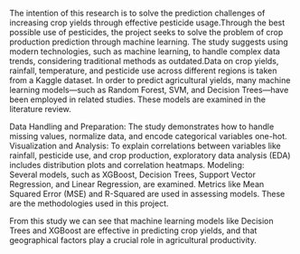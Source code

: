 The intention of this research is to solve the prediction challenges of increasing crop yields through effective pesticide usage.Through the best possible use of pesticides, the project seeks to solve the problem of crop production prediction through machine learning. The study suggests using modern technologies, such as machine learning, to handle complex data trends, considering traditional methods as outdated.Data on crop yields, rainfall, temperature, and pesticide use across different regions is taken from a Kaggle dataset. In order to predict agricultural yields, many machine learning models—such as Random Forest, SVM, and Decision Trees—have been employed in related studies. These models are examined in the literature review.

Data Handling and Preparation: The study demonstrates how to handle missing values, normalize data, and encode categorical variables one-hot.
Visualization and Analysis: To explain correlations between variables like rainfall, pesticide use, and crop production, exploratory data analysis (EDA) includes distribution plots and correlation heatmaps.
Modeling: Several models, such as XGBoost, Decision Trees, Support Vector Regression, and Linear Regression, are examined. Metrics like Mean Squared Error (MSE) and R-Squared are used in assessing models.
These are the methodologies used in this project.

From this study we can see that machine learning models like Decision Trees and XGBoost are effective in predicting crop yields, and that geographical factors play a crucial role in agricultural productivity.
